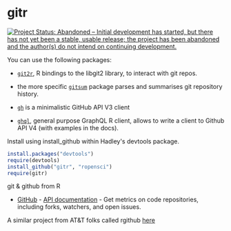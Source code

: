 # gitr #

[![Project Status: Abandoned – Initial development has started, but there has not yet been a stable, usable release; the project has been abandoned and the author(s) do not intend on continuing development.](http://www.repostatus.org/badges/latest/abandoned.svg)](http://www.repostatus.org/#abandoned)

You can use the following packages:

* [`git2r`](https://github.com/ropensci/git2r), R bindings to the libgit2 library, to interact with git repos. 

* the more specific [`gitsum`](https://github.com/lorenzwalthert/gitsum) package parses and summarises git repository history.

* [`gh`](https://github.com/r-lib/gh) is a minimalistic GitHub API V3 client

* [`ghql`](https://github.com/ropensci/ghql), general purpose GraphQL R client, allows to write a client to Github API V4 (with examples in the docs).

Install using install_github within Hadley's devtools package.

```R
install.packages("devtools")
require(devtools)
install_github("gitr", "ropensci")
require(gitr)
```

git & github from R

* [GitHub](http://github.com/) - [API documentation](http://developer.github.com/) - Get metrics on code repositories, including forks, watchers, and open issues. 

A similar project from AT&T folks called rgithub [here](https://github.com/cscheid/rgithub)
